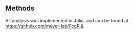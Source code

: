 ## Methods

All analysis was implemented in Julia, and can be found at <https://github.com/meyer-lab/FcgR.jl>.
